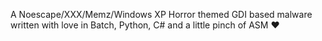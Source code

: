 A Noescape/XXX/Memz/Windows XP Horror themed GDI based malware written with love in Batch, Python, C# and a little pinch of ASM ❤️

